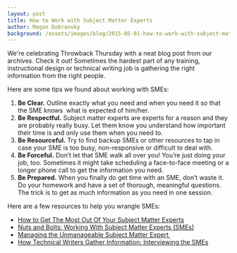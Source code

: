 ```yaml
---
layout: post
title: How to Work with Subject Matter Experts
author: Megan Dobransky
background: /assets/images/blog/2015-05-01-how-to-work-with-subject-matter-experts.jpg
---
```

We're celebrating Throwback Thursday with a neat blog post from our archives. Check it out! Sometimes the hardest part of any training, instructional design or technical writing job is gathering the right information from the right people. 

Here are some tips we found about working with SMEs:

1. **Be Clear.** Outline exactly what you need and when you need it so that the SME knows  what is expected of him/her.
2. **Be Respectful.** Subject matter experts are experts for a reason and they are probably really busy. Let them know you understand how important their time is and only use them when you need to.
3. **Be Resourceful.** Try to find backup SMEs or other resources to tap in case your SME is too busy, non-responsive or difficult to deal with.
4. **Be Forceful.** Don’t let that SME walk all over you! You’re just doing your job, too. Sometimes it might take scheduling a face-to-face meeting or a longer phone call to get the information you need.
5. **Be Prepared.** When you finally do get time with an SME, don’t waste it. Do your homework and have a set of thorough, meaningful questions. The trick is to get as much information as you need in one session.

Here are a few resources to help you wrangle SMEs:

* [How to Get The Most Out Of Your Subject Matter Experts](http://bit.ly/ZPlxJ0)
* [Nuts and Bolts: Working With Subject Matter Experts (SMEs)](http://bit.ly/ZPlzAF)
* [Managing the Unmanageable Subject Matter Expert ](http://bit.ly/ZPlI7h)
* [How Technical Writers Gather Information: Interviewing the SMEs](http://bit.ly/ZPlLjv)
